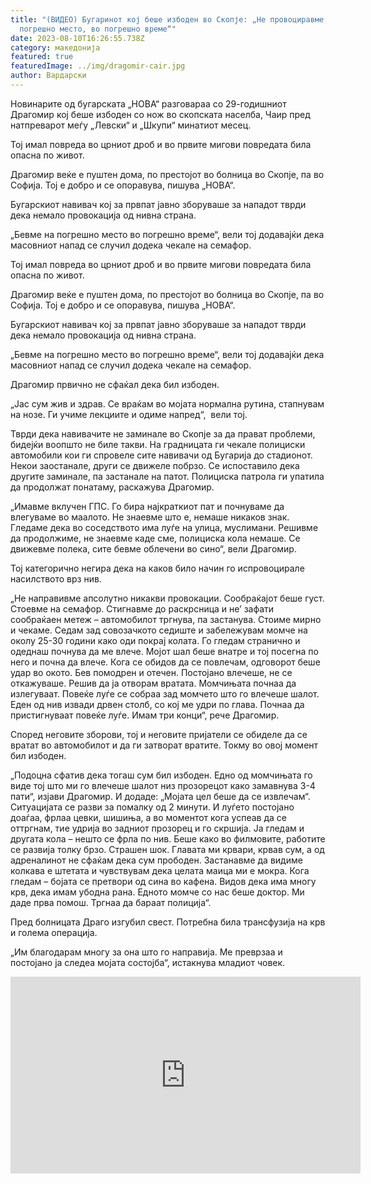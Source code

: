 ```yaml
---
title: "(ВИДЕО) Бугаринот кој беше избоден во Скопје: „Не провоциравме, бевме на
  погрешно место, во погрешно време“"
date: 2023-08-10T16:26:55.738Z
category: македонија
featured: true
featuredImage: ../img/dragomir-cair.jpg
author: Вардарски
---
```

<!--StartFragment-->

Новинарите од бугарската „НОВА“ разговараа со 29-годишниот Драгомир кој беше избоден со нож во скопската населба, Чаир пред натпреварот меѓу „Левски“ и „Шкупи“ минатиот месец.

Тој имал повреда во црниот дроб и во првите мигови повредата била опасна по живот.

Драгомир веќе е пуштен дома, по престојот во болница во Скопје, па во Софија. Тој е добро и се опоравува, пишува „НОВА“.

Бугарскиот навивач кој за првпат јавно зборуваше за нападот тврди дека немало провокација од нивна страна.

„Бевме на погрешно место во погрешно време“, вели тој додавајќи дека масовниот напад се случил додека чекале на семафор.

Тој имал повреда во црниот дроб и во првите мигови повредата била опасна по живот.

Драгомир веќе е пуштен дома, по престојот во болница во Скопје, па во Софија. Тој е добро и се опоравува, пишува „НОВА“.

Бугарскиот навивач кој за првпат јавно зборуваше за нападот тврди дека немало провокација од нивна страна.

„Бевме на погрешно место во погрешно време“, вели тој додавајќи дека масовниот напад се случил додека чекале на семафор.

Драгомир првично не сфаќал дека бил избоден.

„Јас сум жив и здрав. Се враќам во мојата нормална рутина, стапнувам на нозе. Ги учиме лекциите и одиме напред“,  вели тој.

Тврди дека навивачите не заминале во Скопје за да прават проблеми, бидејќи воопшто не биле такви. На градницата ги чекале полициски автомобили кои ги спровеле сите навивачи од Бугарија до стадионот. Некои заостанале, други се движеле побрзо. Се испоставило дека другите заминале, па застанале на патот. Полициска патрола ги упатила да продолжат понатаму, раскажува Драгомир.

„Имавме вклучен ГПС. Го бира најкраткиот пат и почнуваме да влегуваме во маалото. Не знаевме што е, немаше никаков знак. Гледаме дека во соседството има луѓе на улица, муслимани. Решивме да продолжиме, не знаевме каде сме, полициска кола немаше. Се движевме полека, сите бевме облечени во сино“, вели Драгомир.

Тој категорично негира дека на каков било начин го испровоцирале насилството врз нив.

„Не направивме апсолутно никакви провокации. Сообраќајот беше густ. Стоевме на семафор. Стигнавме до раскрсница и не’ зафати сообраќаен метеж – автомобилот тргнува, па застанува. Стоиме мирно и чекаме. Седам зад совозачкото седиште и забележувам момче на околу 25-30 години како оди покрај колата. Го гледам странично и одеднаш почнува да ме влече. Мојот шал беше внатре и тој посегна по него и почна да влече. Кога се обидов да се повлечам, одговорот беше удар во окото. Бев помодрен и отечен. Постојано влечеше, не се откажуваше. Решив да ја отворам вратата. Момчињата почнаа да излегуваат. Повеќе луѓе се собраа зад момчето што го влечеше шалот. Еден од нив извади дрвен столб, со кој ме удри по глава. Почнаа да пристигнуваат повеќе луѓе. Имам три конци“, рече Драгомир.

Според неговите зборови, тој и неговите пријатели се обиделе да се вратат во автомобилот и да ги затворат вратите. Токму во овој момент бил избоден.

„Подоцна сфатив дека тогаш сум бил избоден. Едно од момчињата го виде тој што ми го влечеше шалот низ прозорецот како замавнува 3-4 пати“, изјави Драгомир. И додаде: „Мојата цел беше да се извлечам“. Ситуацијата се разви за помалку од 2 минути. И луѓето постојано доаѓаа, фрлаа цевки, шишиња, а во моментот кога успеав да се оттргнам, тие удрија во задниот прозорец и го скршија. Ја гледам и другата кола – нешто се фрла по нив. Беше како во филмовите, работите се развија толку брзо. Страшен шок. Главата ми крвари, крвав сум, а од адреналинот не сфаќам дека сум прободен. Застанавме да видиме колкава е штетата и чувствувам дека целата маица ми е мокра. Кога гледам – ​​бојата се претвори од сина во кафена. Видов дека има многу крв, дека имам убодна рана. Едното момче со нас беше доктор. Ми даде прва помош. Тргнаа да бараат полиција“.

Пред болницата Драго изгубил свест. Потребна била трансфузија на крв и голема операција.

„Им благодарам многу за она што го направија. Ме преврзаа и постојано ја следеа мојата состојба“, истакнува младиот човек.

<!--EndFragment--><iframe width="560" height="315" src="https://www.vbox7.com/emb/external.php?vid=0292458e3d" frameborder="0" allowfullscreen allow="autoplay; fullscreen"></iframe>